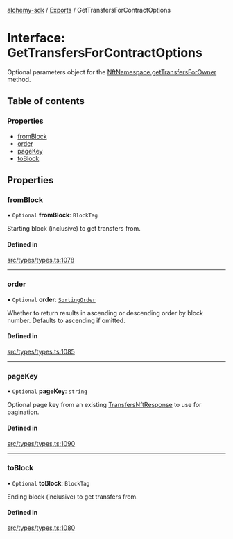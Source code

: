 [alchemy-sdk](../README.md) / [Exports](../modules.md) / GetTransfersForContractOptions

# Interface: GetTransfersForContractOptions

Optional parameters object for the [NftNamespace.getTransfersForOwner](../classes/NftNamespace.md#gettransfersforowner)
method.

## Table of contents

### Properties

- [fromBlock](GetTransfersForContractOptions.md#fromblock)
- [order](GetTransfersForContractOptions.md#order)
- [pageKey](GetTransfersForContractOptions.md#pagekey)
- [toBlock](GetTransfersForContractOptions.md#toblock)

## Properties

### fromBlock

• `Optional` **fromBlock**: `BlockTag`

Starting block (inclusive) to get transfers from.

#### Defined in

[src/types/types.ts:1078](https://github.com/alchemyplatform/alchemy-sdk-js/blob/aeb51c8/src/types/types.ts#L1078)

___

### order

• `Optional` **order**: [`SortingOrder`](../enums/SortingOrder.md)

Whether to return results in ascending or descending order by block number.
Defaults to ascending if omitted.

#### Defined in

[src/types/types.ts:1085](https://github.com/alchemyplatform/alchemy-sdk-js/blob/aeb51c8/src/types/types.ts#L1085)

___

### pageKey

• `Optional` **pageKey**: `string`

Optional page key from an existing [TransfersNftResponse](TransfersNftResponse.md) to use for
pagination.

#### Defined in

[src/types/types.ts:1090](https://github.com/alchemyplatform/alchemy-sdk-js/blob/aeb51c8/src/types/types.ts#L1090)

___

### toBlock

• `Optional` **toBlock**: `BlockTag`

Ending block (inclusive) to get transfers from.

#### Defined in

[src/types/types.ts:1080](https://github.com/alchemyplatform/alchemy-sdk-js/blob/aeb51c8/src/types/types.ts#L1080)
